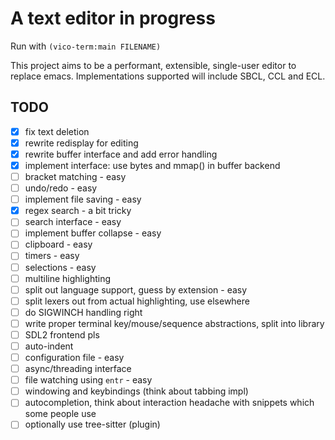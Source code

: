 # A text editor in progress
Run with `(vico-term:main FILENAME)`

This project aims to be a performant, extensible, single-user editor to replace emacs.
Implementations supported will include SBCL, CCL and ECL.

## TODO

- [x] fix text deletion
- [x] rewrite redisplay for editing
- [x] rewrite buffer interface and add error handling
- [x] implement interface: use bytes and mmap() in buffer backend
- [ ] bracket matching - easy
- [ ] undo/redo - easy
- [ ] implement file saving - easy
- [x] regex search - a bit tricky
- [ ] search interface - easy
- [ ] implement buffer collapse - easy
- [ ] clipboard - easy
- [ ] timers - easy
- [ ] selections - easy
- [ ] multiline highlighting
- [ ] split out language support, guess by extension - easy
- [ ] split lexers out from actual highlighting, use elsewhere
- [ ] do SIGWINCH handling right
- [ ] write proper terminal key/mouse/sequence abstractions, split into library
- [ ] SDL2 frontend pls
- [ ] auto-indent
- [ ] configuration file - easy
- [ ] async/threading interface
- [ ] file watching using `entr` - easy
- [ ] windowing and keybindings (think about tabbing impl)
- [ ] autocompletion, think about interaction headache with snippets which some people use
- [ ] optionally use tree-sitter (plugin)
